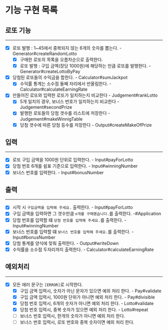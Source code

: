 # 기능 구현 목록

## 로또 기능
- - -
- [x] 로또 발행 : 1~45에서 중복되지 않는 6개의 숫자를 뽑는다. - Generator#createRandomLotto
  - [x] 구매한 로또의 목록을 오름차순으로 출력한다.
  - [x] 로또 발행 : 구입 금액(장당 1000원)에 해당하는 만큼 로또를 발행한다. - Generator#createLottoByPay
- [x] 당첨된 로또들의 수익금을 합한다. - Calculator#sumJackpot
  - [x] 수익률 통계는 소수점 둘째 자리에서 반올림한다. - Calculator#calculateEarningRate
- [x] 만들어진 로또와 입력한 로또가 일치하는지 비교한다 - Judgement#rankLotto
  - [x] 5개 일치의 경우, 보너스 번호가 일치하는지 비교한다 - Judgement#secondPrize
  - [x] 발행한 로또들의 당첨 갯수를 리스트에 저장한다 - Judgement#makeWinnigTable
  - [x] 당첨 갯수에 따른 당첨 등수를 저장한다 - Output#createMakeOfPrize

## 입력
- - -
- [x] 로또 구입 금액을 1000원 단위로 입력한다. - Input#payForLotto
- [x] 당첨 번호 6개를 쉼표 기준으로 입력한다. - Input#winningNumber
- [x] 보너스 번호를 입력한다. - Input#bonusNumber

## 출력
- - -
- [x] 시작 시 ```구입금액을 입력해 주세요.``` 출력한다. - Input#payForLotto
- [x] 구입 금액을 입력하면 그 갯수만큼 ```n개를 구매했습니다.```를 출력한다. -#Application
- [x] 당첨 번호를 입력할 떄 ```당첨 번호를 입력해 주세요.```를 출력한다. - Input#winningNumber
- [x] 보너스 번호를 입력할 떄 ```보너스 번호를 입력해 주세요.```를 출력한다. - Input#bonusNumber
- [x] 당첨 통계를 양식에 맞춰 출력한다. - Output#writeDown
- [x] 수익률을 소수점 두자리까지 출력한다. - Calculator#calculateEarningRate

## 예외처리
- - -
- [x] 모든 에러 문구는 ```[ERROR]```로 시작한다.
  - [x] 구입 금액 입력시, 숫자가 아닌 문자가 있으면 예외 처리 한다. - Pay#validate
  - [x] 구입 금액 입력시, 1000원 단위가 아니면 예외 처리 한다. - Pay#divisible
  - [x] 당첨 번호 입력시, 6개의 숫자가 아니면 예외 처리 한다. - Lotto#validate
  - [x] 당첨 번호 입력시, 중복 숫자가 있으면 예외 처리 한다. - Lotto#repeat
  - [ ] 보너스 번호 입력시, 한개의 숫자가 아니면 예외 처리 한다.
  - [ ] 보너스 번호 입력시, 로또 번호와 중복 숫자이면 예외 처리 한다.